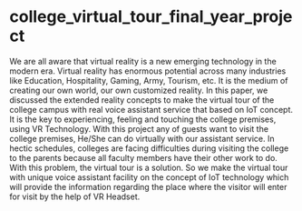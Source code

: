 # college_virtual_tour_final_year_project
We are all aware that virtual reality is a new emerging
technology in the modern era. Virtual reality has enormous
potential across many industries like Education, Hospitality,
Gaming, Army, Tourism, etc. It is the medium of creating our own
world, our own customized reality. In this paper, we discussed the
extended reality concepts to make the virtual tour of the college
campus with real voice assistant service that based on IoT concept.
It is the key to experiencing, feeling and touching the college
premises, using VR Technology. With this project any of guests
want to visit the college premises, He/She can do virtually with our
assistant service. In hectic schedules, colleges are facing
difficulties during visiting the college to the parents because all
faculty members have their other work to do. With this problem,
the virtual tour is a solution. So we make the virtual tour with
unique voice assistant facility on the concept of IoT technology
which will provide the information regarding the place where the
visitor will enter for visit by the help of VR Headset.
